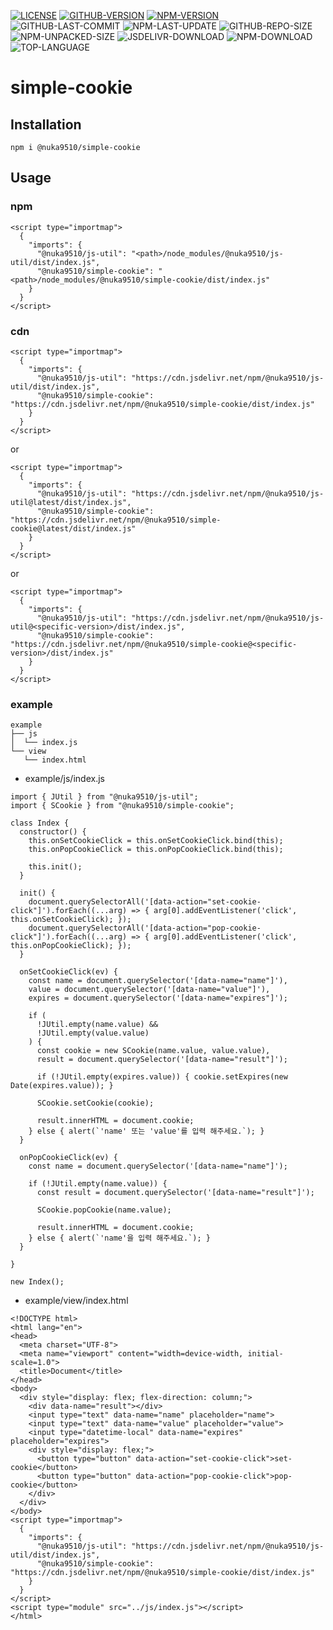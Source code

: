 [![LICENSE][license]][license-url]
[![GITHUB-VERSION][github-version]][github-version-url]
[![NPM-VERSION][npm-version]][npm-version-url]
![GITHUB-LAST-COMMIT][github-last-commit]
![NPM-LAST-UPDATE][npm-last-update]
![GITHUB-REPO-SIZE][github-repo-size]
![NPM-UNPACKED-SIZE][npm-unpacked-size]
![JSDELIVR-DOWNLOAD][jsdelivr-download]
![NPM-DOWNLOAD][npm-download]
![TOP-LANGUAGE][top-language]

[license]: https://img.shields.io/npm/l/%40nuka9510%2Fsimple-cookie
[license-url]: https://github.com/nuka9510/simple-cookie/blob/main/LICENSE

[github-version]: https://img.shields.io/github/package-json/v/nuka9510/simple-cookie?logo=github
[github-version-url]: https://github.com/nuka9510/simple-cookie

[npm-version]: https://img.shields.io/npm/v/%40nuka9510%2Fsimple-cookie?logo=npm
[npm-version-url]: https://www.npmjs.com/package/@nuka9510/simple-cookie

[github-last-commit]: https://img.shields.io/github/last-commit/nuka9510/simple-cookie?logo=github

[npm-last-update]: https://img.shields.io/npm/last-update/%40nuka9510%2Fsimple-cookie?logo=npm

[github-repo-size]: https://img.shields.io/github/repo-size/nuka9510/simple-cookie?logo=github

[npm-unpacked-size]: https://img.shields.io/npm/unpacked-size/%40nuka9510%2Fsimple-cookie?logo=npm

[jsdelivr-download]: https://img.shields.io/jsdelivr/npm/hm/%40nuka9510/simple-cookie?logo=jsdelivr

[npm-download]: https://img.shields.io/npm/dm/%40nuka9510%2Fsimple-cookie?logo=npm

[top-language]: https://img.shields.io/github/languages/top/nuka9510/simple-cookie

# simple-cookie
## Installation
```
npm i @nuka9510/simple-cookie
```
## Usage
### npm
```
<script type="importmap">
  {
    "imports": {
      "@nuka9510/js-util": "<path>/node_modules/@nuka9510/js-util/dist/index.js",
      "@nuka9510/simple-cookie": "<path>/node_modules/@nuka9510/simple-cookie/dist/index.js"
    }
  }
</script>
```
### cdn
```
<script type="importmap">
  {
    "imports": {
      "@nuka9510/js-util": "https://cdn.jsdelivr.net/npm/@nuka9510/js-util/dist/index.js",
      "@nuka9510/simple-cookie": "https://cdn.jsdelivr.net/npm/@nuka9510/simple-cookie/dist/index.js"
    }
  }
</script>
```
or
```
<script type="importmap">
  {
    "imports": {
      "@nuka9510/js-util": "https://cdn.jsdelivr.net/npm/@nuka9510/js-util@latest/dist/index.js",
      "@nuka9510/simple-cookie": "https://cdn.jsdelivr.net/npm/@nuka9510/simple-cookie@latest/dist/index.js"
    }
  }
</script>
```
or
```
<script type="importmap">
  {
    "imports": {
      "@nuka9510/js-util": "https://cdn.jsdelivr.net/npm/@nuka9510/js-util@<specific-version>/dist/index.js",
      "@nuka9510/simple-cookie": "https://cdn.jsdelivr.net/npm/@nuka9510/simple-cookie@<specific-version>/dist/index.js"
    }
  }
</script>
```
### example
```
example
├── js
│  └── index.js
└── view
   └── index.html
```
* example/js/index.js
```
import { JUtil } from "@nuka9510/js-util";
import { SCookie } from "@nuka9510/simple-cookie";

class Index {
  constructor() {
    this.onSetCookieClick = this.onSetCookieClick.bind(this);
    this.onPopCookieClick = this.onPopCookieClick.bind(this);

    this.init();
  }

  init() {
    document.querySelectorAll('[data-action="set-cookie-click"]').forEach((...arg) => { arg[0].addEventListener('click', this.onSetCookieClick); });
    document.querySelectorAll('[data-action="pop-cookie-click"]').forEach((...arg) => { arg[0].addEventListener('click', this.onPopCookieClick); });
  }

  onSetCookieClick(ev) {
    const name = document.querySelector('[data-name="name"]'),
    value = document.querySelector('[data-name="value"]'),
    expires = document.querySelector('[data-name="expires"]');

    if (
      !JUtil.empty(name.value) &&
      !JUtil.empty(value.value)
    ) {
      const cookie = new SCookie(name.value, value.value),
      result = document.querySelector('[data-name="result"]');

      if (!JUtil.empty(expires.value)) { cookie.setExpires(new Date(expires.value)); }

      SCookie.setCookie(cookie);

      result.innerHTML = document.cookie;
    } else { alert(`'name' 또는 'value'를 입력 해주세요.`); }
  }

  onPopCookieClick(ev) {
    const name = document.querySelector('[data-name="name"]');

    if (!JUtil.empty(name.value)) {
      const result = document.querySelector('[data-name="result"]');

      SCookie.popCookie(name.value);

      result.innerHTML = document.cookie;
    } else { alert(`'name'을 입력 해주세요.`); }
  }

}

new Index();
```
* example/view/index.html
```
<!DOCTYPE html>
<html lang="en">
<head>
  <meta charset="UTF-8">
  <meta name="viewport" content="width=device-width, initial-scale=1.0">
  <title>Document</title>
</head>
<body>
  <div style="display: flex; flex-direction: column;">
    <div data-name="result"></div>
    <input type="text" data-name="name" placeholder="name">
    <input type="text" data-name="value" placeholder="value">
    <input type="datetime-local" data-name="expires" placeholder="expires">
    <div style="display: flex;">
      <button type="button" data-action="set-cookie-click">set-cookie</button>
      <button type="button" data-action="pop-cookie-click">pop-cookie</button>
    </div>
  </div>
</body>
<script type="importmap">
  {
    "imports": {
      "@nuka9510/js-util": "https://cdn.jsdelivr.net/npm/@nuka9510/js-util/dist/index.js",
      "@nuka9510/simple-cookie": "https://cdn.jsdelivr.net/npm/@nuka9510/simple-cookie/dist/index.js"
    }
  }
</script>
<script type="module" src="../js/index.js"></script>
</html>
```